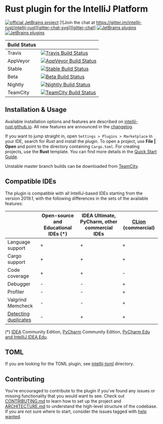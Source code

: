# Rust plugin for the IntelliJ Platform

[![official JetBrains project](https://jb.gg/badges/official.svg)](https://confluence.jetbrains.com/display/ALL/JetBrains+on+GitHub)
[![Join the chat at https://gitter.im/intellij-rust/intellij-rust][gitter-chat-svg]][gitter-chat]
[![JetBrains plugins][plugin-version-svg]][plugin-repo]
[![JetBrains plugins][plugin-downloads-svg]][plugin-repo]

| Build Status |                                                                              |
|--------------|------------------------------------------------------------------------------|
| Travis       | [![Travis Build Status][travis-build-status-svg]][travis-build-status]       |
| AppVeyor     | [![AppVeyor Build Status][appveyor-build-status-svg]][appveyor-build-status] |
| Stable       | [![Stable Build Status][stable-build-status-svg]][stable-build-status]       |
| Beta         | [![Beta Build Status][beta-build-status-svg]][beta-build-status]             |
| Nightly      | [![Nightly Build Status][nightly-build-status-svg]][nightly-build-status]    |
| TeamCity     | [![TeamCity Build Status][teamcity-build-status-svg]][teamcity-build-status] |


## Installation & Usage

Available installation options and features are described on [intellij-rust.github.io]. All new features are announced in 
the [changelog](https://intellij-rust.github.io/thisweek/).

If you want to jump straight in, open `Settings > Plugins > Marketplace` in your IDE,
search for _Rust_ and install the plugin. To open a project, use **File | Open** and point to the directory containing `Cargo.toml`. For creating projects, use the **Rust** template. You can find more details in the [Quick Start Guide](https://intellij-rust.github.io/docs/quick-start.html). 

Unstable master branch builds can be downloaded from [TeamCity].

## Compatible IDEs

The plugin is compatible with all IntelliJ-based IDEs starting from the version 2019.1, with the following differences in the sets of the available features:


| | Open-source and Educational IDEs (*)| IDEA Ultimate, PyCharm, other commercial IDEs | [CLion](https://www.jetbrains.com/clion/) (commercial)|
|--------------|----------------------------|---| ---|
|Language support| + | + | + | +
|Cargo support| + | + | + | +
| Code coverage    | + | + | - 
| Debugger       | - | - | +
| Profiler        | - | - | +
| Valgrind Memcheck      | - | - | +
|[Detecting duplicates](https://www.jetbrains.com/help/idea/analyzing-duplicates.html)        | - | + | +


(*) [IDEA](https://www.jetbrains.com/idea/) Community Edition, [PyCharm](https://www.jetbrains.com/pycharm/) Community Edition, [PyCharm Edu and IntelliJ IDEA Edu](https://www.jetbrains.com/education).

## TOML

If you are looking for the TOML plugin, see [intellij-toml] directory.

## Contributing

You're encouraged to contribute to the plugin if you've found any
issues or missing functionality that you would want to see. Check out
[CONTRIBUTING.md] to learn how to set up the project and [ARCHITECTURE.md] to
understand the high-level structure of the codebase. If you are not sure where to start, consider the issues tagged with [help wanted].

[intellij-rust.github.io]: https://intellij-rust.github.io/docs/
[website]: https://intellij-rust.github.io/docs/faq.html
[help wanted]: https://github.com/intellij-rust/intellij-rust/labels/help%20wanted
[CONTRIBUTING.md]: CONTRIBUTING.md
[ARCHITECTURE.md]: ARCHITECTURE.md
[TeamCity]: https://teamcity.jetbrains.com/guestAuth/repository/download/IntellijIdeaPlugins_Rust_192_TestIdea/.lastSuccessful/intellij-rust-0.2.104.{build.number}-192-dev.zip
[intellij-toml]: intellij-toml/

<!-- Badges -->
[gitter-chat]: https://gitter.im/intellij-rust/intellij-rust
[gitter-chat-svg]: https://badges.gitter.im/Join%20Chat.svg

[plugin-repo]: https://plugins.jetbrains.com/plugin/8182-rust
[plugin-version-svg]: https://img.shields.io/jetbrains/plugin/v/8182-rust.svg
[plugin-downloads-svg]: https://img.shields.io/jetbrains/plugin/d/8182-rust.svg

[travis-build-status]: https://travis-ci.org/intellij-rust/intellij-rust?branch=master
[travis-build-status-svg]: https://travis-ci.org/intellij-rust/intellij-rust.svg?branch=master

[appveyor-build-status]: https://ci.appveyor.com/project/intellij-rust/intellij-rust/branch/master
[appveyor-build-status-svg]: https://ci.appveyor.com/api/projects/status/xf8792c7p3637060?svg=true

[teamcity-build-status]: https://teamcity.jetbrains.com/viewType.html?buildTypeId=IntellijIdeaPlugins_Rust_192_TestIdea&guest=1
[teamcity-build-status-svg]: https://teamcity.jetbrains.com/app/rest/builds/buildType:IntellijIdeaPlugins_Rust_192_TestIdea/statusIcon.svg

[stable-build-status]: https://teamcity.jetbrains.com/viewType.html?buildTypeId=IntellijIdeaPlugins_Rust_192_UploadStable&guest=1
[stable-build-status-svg]: https://teamcity.jetbrains.com/app/rest/builds/buildType:IntellijIdeaPlugins_Rust_192_UploadStable/statusIcon.svg

[beta-build-status]: https://teamcity.jetbrains.com/viewType.html?buildTypeId=IntellijIdeaPlugins_Rust_192_UploadBeta&guest=1
[beta-build-status-svg]: https://teamcity.jetbrains.com/app/rest/builds/buildType:IntellijIdeaPlugins_Rust_192_UploadBeta/statusIcon.svg

[nightly-build-status]: https://teamcity.jetbrains.com/viewType.html?buildTypeId=IntellijIdeaPlugins_Rust_192_UploadNightlyt&guest=1
[nightly-build-status-svg]: https://teamcity.jetbrains.com/app/rest/builds/buildType:IntellijIdeaPlugins_Rust_192_UploadNightly/statusIcon.svg
